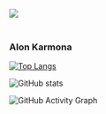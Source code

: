 <!-- Banner -->
![](https://media-exp1.licdn.com/dms/image/C4D16AQEeva3nB2AfFw/profile-displaybackgroundimage-shrink_350_1400/0/1618844573751?e=1648080000&v=beta&t=c1ZrbUTcNW82uPnoTcUrBhKttrg4G1vUidbT-QHO34M)

 

<!-- Title & About -->
### <br> Alon Karmona <br>


[![Top Langs](https://github-readme-stats.vercel.app/api/top-langs/?username=alon-karmona1)](https://github.com/anuraghazra/github-readme-stats)

![GitHub stats](https://github-readme-stats.vercel.app/api?username=alon-karmona1&show_icons=true&count_private=true)  

![GitHub Activity Graph](https://activity-graph.herokuapp.com/graph?username=alon-karmona1)  

   
